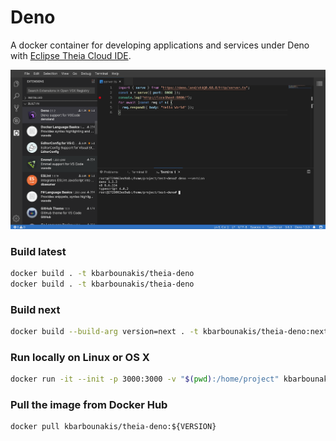 # Deno

A docker container for developing applications and services under Deno with [Eclipse Theia Cloud IDE](https://github.com/eclipse-theia/theia).

![./theia-deno-screenshot.png](./theia-deno-screenshot.png)

### Build latest

```bash
docker build . -t kbarbounakis/theia-deno
docker build . -t kbarbounakis/theia-deno
```

### Build next

```bash
docker build --build-arg version=next . -t kbarbounakis/theia-deno:next
```

### Run locally on Linux or OS X

```bash
docker run -it --init -p 3000:3000 -v "$(pwd):/home/project" kbarbounakis/theia-deno:latest
```

### Pull the image from Docker Hub

```
docker pull kbarbounakis/theia-deno:${VERSION}
```
